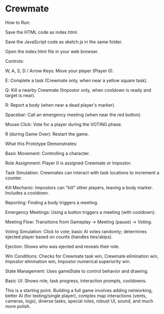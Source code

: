 # Crewmate
How to Run:

Save the HTML code as index.html.

Save the JavaScript code as sketch.js in the same folder.

Open the index.html file in your web browser.

Controls:

W, A, S, D / Arrow Keys: Move your player (Player 0).

E: Complete a task (Crewmate only, when near a yellow square task).

Q: Kill a nearby Crewmate (Impostor only, when cooldown is ready and target is near).

R: Report a body (when near a dead player's marker).

Spacebar: Call an emergency meeting (when near the red button).

Mouse Click: Vote for a player during the VOTING phase.

R (during Game Over): Restart the game.

What this Prototype Demonstrates:

Basic Movement: Controlling a character.

Role Assignment: Player 0 is assigned Crewmate or Impostor.

Task Simulation: Crewmates can interact with task locations to increment a counter.

Kill Mechanic: Impostors can "kill" other players, leaving a body marker. Includes a cooldown.

Reporting: Finding a body triggers a meeting.

Emergency Meetings: Using a button triggers a meeting (with cooldown).

Meeting Flow: Transitions from Gameplay -> Meeting (pause) -> Voting.

Voting Simulation: Click to vote; basic AI votes randomly; determines ejected player based on counts (handles ties/skips).

Ejection: Shows who was ejected and reveals their role.

Win Conditions: Checks for Crewmate task win, Crewmate elimination win, Impostor elimination win, Impostor numerical superiority win.

State Management: Uses gameState to control behavior and drawing.

Basic UI: Shows role, task progress, interaction prompts, cooldowns.

This is a starting point. Building a full game involves adding networking, better AI (for testing/single player), complex map interactions (vents, cameras, logs), diverse tasks, special roles, robust UI, sound, and much more polish.
